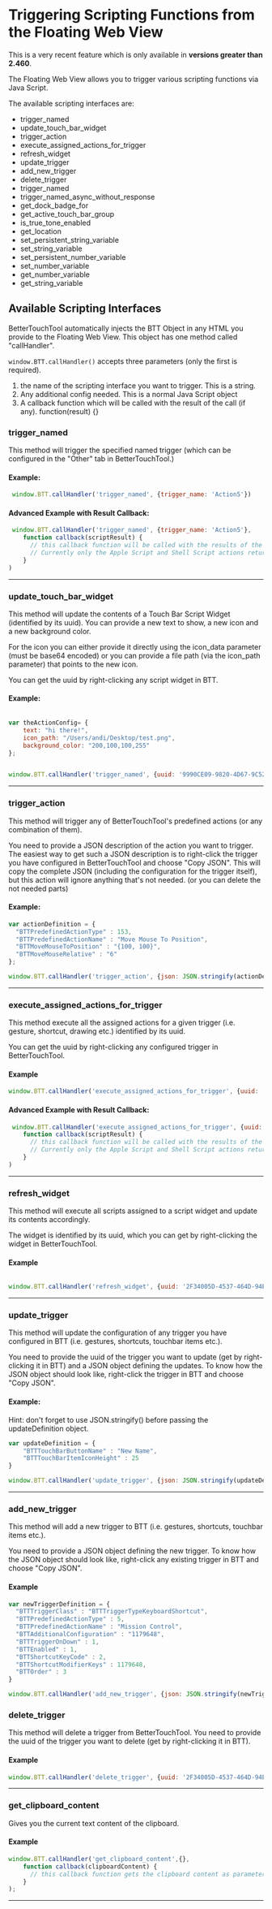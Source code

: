 # Triggering Scripting Functions from the Floating Web View

This is a very recent feature which is only available in **versions greater than 2.460**. 

The Floating Web View allows you to trigger various scripting functions via Java Script.

The available scripting interfaces are:
* trigger_named
* update_touch_bar_widget
* trigger_action
* execute_assigned_actions_for_trigger
* refresh_widget
* update_trigger
* add_new_trigger 
* delete_trigger
* trigger_named
* trigger_named_async_without_response
* get_dock_badge_for
* get_active_touch_bar_group
* is_true_tone_enabled
* get_location
* set_persistent_string_variable
* set_string_variable
* set_persistent_number_variable
* set_number_variable
* get_number_variable
* get_string_variable


## Available Scripting Interfaces

BetterTouchTool automatically injects the BTT Object in any HTML you provide to the Floating Web View. This object has one method called "callHandler".

```window.BTT.callHandler()``` accepts three parameters (only the first is required).
1. the name of the scripting interface you want to trigger. This is a string.
2. Any additional config needed. This is a normal Java Script object
3. A callback function which will be called with the result of the call (if any). function(result) {}

### **trigger_named**
This method will trigger the specified named trigger (which can be configured in the "Other" tab in BetterTouchTool.)


#### Example:
```JavaScript
 window.BTT.callHandler('trigger_named', {trigger_name: 'Action5'})
```

#### Advanced Example with Result Callback:
```JavaScript
 window.BTT.callHandler('trigger_named', {trigger_name: 'Action5'},
    function callback(scriptResult) {   
      // this callback function will be called with the results of the triggered action (if any).
      // Currently only the Apple Script and Shell Script actions return results.
    }
)
```
---



### **update_touch_bar_widget**
This method will update the contents of a Touch  Bar Script Widget (identified by its uuid). You can provide a new text to show, a new icon and a new background color.

For the icon you can either provide it directly using the icon_data parameter (must be base64 encoded) or you can provide a file path (via the icon_path parameter) that points to the new icon.

You can get the uuid by right-clicking any script widget in BTT.

#### Example:
```JavaScript

var theActionConfig= {
	text: "hi there!",
	icon_path: "/Users/andi/Desktop/test.png",
	background_color: "200,100,100,255"	
};


window.BTT.callHandler('trigger_named', {uuid: '9990CE09-9820-4D67-9C52-8BABAB263056', 'json': JSON.stringify(theActionConfig)})
```
---


### **trigger_action**
This method will trigger any of BetterTouchTool's predefined actions (or any combination of them).

You need to provide a JSON description of the action you want to trigger. The easiest way to get such a JSON description is to right-click the trigger you have configured in BetterTouchTool and choose "Copy JSON". This will copy the complete JSON (including the configuration for the trigger itself), but this action will ignore anything that's not needed. (or you can delete the not needed parts)
#### Example:
```JavaScript
var actionDefinition = {
  "BTTPredefinedActionType" : 153, 
  "BTTPredefinedActionName" : "Move Mouse To Position", 
  "BTTMoveMouseToPosition" : "{100, 100}", 
  "BTTMoveMouseRelative" : "6"
};

window.BTT.callHandler('trigger_action', {json: JSON.stringify(actionDefinition)})
```

---


### **execute_assigned_actions_for_trigger**
This method execute all the assigned actions for a given trigger (i.e. gesture, shortcut, drawing etc.) identified by its uuid.

You can get the uuid by right-clicking any configured trigger in BetterTouchTool.

#### Example
```JavaScript
window.BTT.callHandler('execute_assigned_actions_for_trigger', {uuid: '2F34005D-4537-464D-94E9-A7F42DA39DF1'})
```

#### Advanced Example with Result Callback:
```JavaScript
 window.BTT.callHandler('execute_assigned_actions_for_trigger', {uuid: '2F34005D-4537-464D-94E9-A7F42DA39DF1'},
    function callback(scriptResult) {   
      // this callback function will be called with the results of the triggered action (if any).
      // Currently only the Apple Script and Shell Script actions return results.
    }
)
```
---


### **refresh_widget**
This method will execute all scripts assigned to a script widget and update its contents accordingly.

The widget is identified by its uuid, which you can get by right-clicking the widget in BetterTouchTool.

#### Example
```JavaScript

window.BTT.callHandler('refresh_widget', {uuid: '2F34005D-4537-464D-94E9-A7F42DA39DF1'})
```

---


### **update_trigger**
This method will update the configuration of any trigger you have configured in BTT (i.e. gestures, shortcuts, touchbar items etc.).

You need to provide the uuid of the trigger you want to update (get by right-clicking it in BTT) and a JSON object defining the updates. To know how the JSON object should look like, right-click the trigger in BTT and choose "Copy JSON".

#### Example:
Hint: don't forget to use JSON.stringify() before passing the updateDefinition object.

```JavaScript
var updateDefinition = {
	"BTTTouchBarButtonName" : "New Name",
	"BTTTouchBarItemIconHeight" : 25
}

window.BTT.callHandler('update_trigger', {json: JSON.stringify(updateDefinition)})
```

---


### **add_new_trigger**
This method will add a new trigger to BTT (i.e. gestures, shortcuts, touchbar items etc.).

You need to provide a JSON object defining the new trigger. To know how the JSON object should look like, right-click any existing trigger in BTT and choose "Copy JSON".

#### Example
```JavaScript
var newTriggerDefinition = {
  "BTTTriggerClass" : "BTTTriggerTypeKeyboardShortcut",
  "BTTPredefinedActionType" : 5,
  "BTTPredefinedActionName" : "Mission Control",
  "BTTAdditionalConfiguration" : "1179648",
  "BTTTriggerOnDown" : 1,
  "BTTEnabled" : 1,
  "BTTShortcutKeyCode" : 2,
  "BTTShortcutModifierKeys" : 1179648,
  "BTTOrder" : 3
}

window.BTT.callHandler('add_new_trigger', {json: JSON.stringify(newTriggerDefinition)})
```


### **delete_trigger**
This method will delete a trigger from BetterTouchTool.
You need to provide the uuid of the trigger you want to delete (get by right-clicking it in BTT).

#### Example
```JavaScript
window.BTT.callHandler('delete_trigger', {uuid: '2F34005D-4537-464D-94E9-A7F42DA39DF1'})

```

---

### **get_clipboard_content**
Gives you the current text content of the clipboard.

#### Example
```JavaScript
window.BTT.callHandler('get_clipboard_content',{},
    function callback(clipboardContent) {   
      // this callback function gets the clipboard content as parameter
    }
);

```

---



